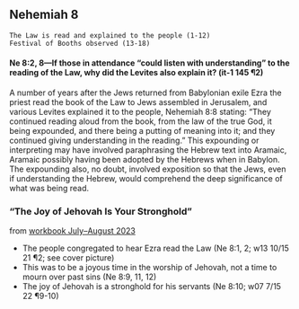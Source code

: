 ## Nehemiah 8

```
The Law is read and explained to the people (1-12)
Festival of Booths observed (13-18)
```

#### Ne 8:2, 8​—If those in attendance “could listen with understanding” to the reading of the Law, why did the Levites also explain it? (it-1 145 ¶2)

A number of years after the Jews returned from Babylonian exile Ezra the priest read the book of the Law to Jews assembled in Jerusalem, and various Levites explained it to the people, Nehemiah 8:8 stating: “They continued reading aloud from the book, from the law of the true God, it being expounded, and there being a putting of meaning into it; and they continued giving understanding in the reading.” This expounding or interpreting may have involved paraphrasing the Hebrew text into Aramaic, Aramaic possibly having been adopted by the Hebrews when in Babylon. The expounding also, no doubt, involved exposition so that the Jews, even if understanding the Hebrew, would comprehend the deep significance of what was being read.

### “The Joy of Jehovah Is Your Stronghold”

from [workbook July–August 2023](https://www.jw.org/en/library/jw-meeting-workbook/july-august-2023-mwb/Life-and-Ministry-Meeting-Schedule-for-August-14-20-2023/The-Joy-of-Jehovah-Is-Your-Stronghold/)

- The people congregated to hear Ezra read the Law (Ne 8:1, 2; w13 10/15 21 ¶2; see cover picture)
- This was to be a joyous time in the worship of Jehovah, not a time to mourn over past sins (Ne 8:9, 11, 12)
- The joy of Jehovah is a stronghold for his servants (Ne 8:10; w07 7/15 22 ¶9-10)
